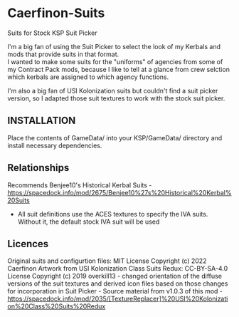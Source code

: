 # Caerfinon-Suits
Suits for Stock KSP Suit Picker

I'm a big fan of using the Suit Picker to select the look of my Kerbals and mods that provide suits in that format.  
I wanted to make some suits for the "uniforms" of agencies from some of my Contract Pack mods, because I like to tell at a glance 
from crew selction which kerbals are assigned to which agency functions. 

I'm also a big fan of USI Kolonization suits but couldn't find a suit picker version, so I adapted those suit textures to work with the stock suit picker.  

INSTALLATION
------------
Place the contents of GameData/ into your KSP/GameData/ directory and install necessary dependencies.

Relationships
-------------
Recommends Benjee10's Historical Kerbal Suits - https://spacedock.info/mod/2675/Benjee10%27s%20Historical%20Kerbal%20Suits
  - All suit definitions use the ACES textures to specify the IVA suits. Without it, the default stock IVA suit will be used
  
Licences
--------
Original suits and configurtion files: MIT License Copyright (c) 2022 Caerfinon
Artwork from USI Kolonization Class Suits Redux: CC-BY-SA-4.0 License Copyright (c) 2019 overkill13 
	- changed orientation of the diffuse versions of the suit textures and derived icon files based on those changes for incorporation in Suit Picker 
	- Source material from v1.0.3 of this mod - https://spacedock.info/mod/2035/[TextureReplacer]%20USI%20Kolonization%20Class%20Suits%20Redux 
